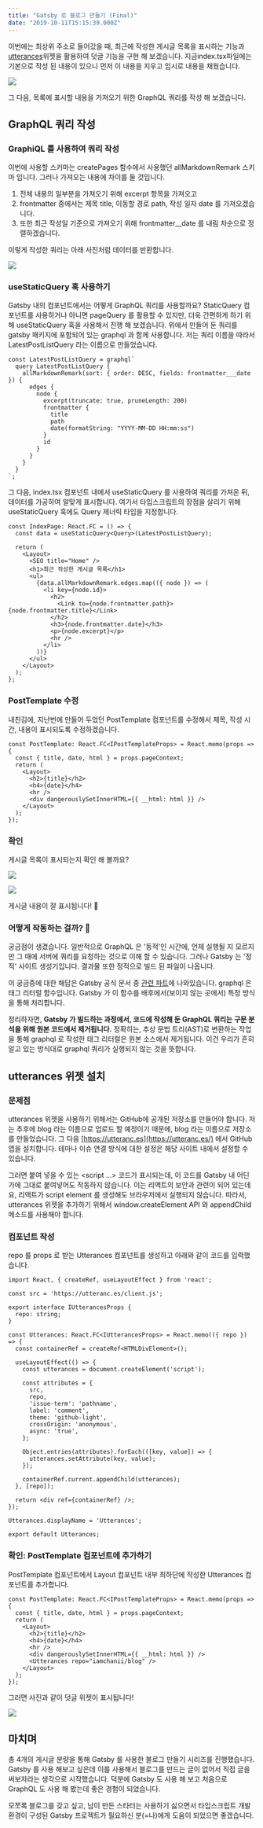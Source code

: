 ```yaml
---
title: "Gatsby 로 블로그 만들기 (Final)"
date: "2019-10-11T15:15:39.000Z"
---
```


이번에는 최상위 주소로 들어갔을 때, 최근에 작성한 게시글 목록을 표시하는 기능과[utterances](https://utteranc.es/)위젯을 활용하여 덧글 기능을 구현 해 보겠습니다. 지금index.tsx파일에는 기본으로 작성 된 내용이 있으니 먼저 이 내용을 지우고 임시로 내용을 채웠습니다.

![](fe9dfbb2-9912-40fa-9bdb-baa05632ee50_1.png)

그 다음, 목록에 표시할 내용을 가져오기 위한 GraphQL 쿼리를 작성 해 보겠습니다.

## GraphQL 쿼리 작성

### GraphiQL 를 사용하여 쿼리 작성

이번에 사용할 스키마는 createPages 함수에서 사용했던 allMarkdownRemark 스키마 입니다. 그러나 가져오는 내용에 차이를 둘 것입니다.

1. 전체 내용의 일부분을 가져오기 위해 excerpt 항목을 가져오고
2. frontmatter 중에서는 제목 title, 이동할 경로 path, 작성 일자 date 를 가져오겠습니다.
3. 또한 최근 작성일 기준으로 가져오기 위해 frontmatter\_\_date 를 내림 차순으로 정렬하겠습니다.

이렇게 작성한 쿼리는 아래 사진처럼 데이터를 반환합니다.

![](69f205b8-8c9d-458a-bb6b-2b75a4b29472_2.png)

### **useStaticQuery 훅 사용하기**

Gatsby 내의 컴포넌트에서는 어떻게 GraphQL 쿼리를 사용할까요? StaticQuery 컴포넌트를 사용하거나 아니면 pageQuery 를 활용할 수 있지만, 더욱 간편하게 하기 위해 useStaticQuery 훅을 사용해서 진행 해 보겠습니다. 위에서 만들어 둔 쿼리를 gatsby 패키지에 포함되어 있는 graphql 과 함께 사용합니다. 저는 쿼리 이름을 따라서 LatestPostListQuery 라는 이름으로 만들었습니다.

```
const LatestPostListQuery = graphql`
  query LatestPostListQuery {
    allMarkdownRemark(sort: { order: DESC, fields: frontmatter___date }) {
      edges {
        node {
          excerpt(truncate: true, pruneLength: 200)
          frontmatter {
            title
            path
            date(formatString: "YYYY-MM-DD HH:mm:ss")
          }
          id
        }
      }
    }
  }
`;
```

그 다음, index.tsx 컴포넌트 내에서 useStaticQuery 를 사용하여 쿼리를 가져온 뒤, 데이터를 가공하여 알맞게 표시합니다. 여기서 타입스크립트의 장점을 살리기 위해 useStaticQuery 훅에도 Query 제너릭 타입을 지정합니다.

```
const IndexPage: React.FC = () => {
  const data = useStaticQuery<Query>(LatestPostListQuery);

  return (
    <Layout>
      <SEO title="Home" />
      <h1>최근 작성한 게시글 목록</h1>
      <ul>
        {data.allMarkdownRemark.edges.map(({ node }) => (
          <li key={node.id}>
            <h2>
              <Link to={node.frontmatter.path}>{node.frontmatter.title}</Link>
            </h2>
            <h3>{node.frontmatter.date}</h3>
            <p>{node.excerpt}</p>
            <hr />
          </li>
        ))}
      </ul>
    </Layout>
  );
};
```

### PostTemplate 수정

내친김에, 지난번에 만들어 두었던 PostTemplate 컴포넌트를 수정해서 제목, 작성 시간, 내용이 표시되도록 수정하겠습니다.

```
const PostTemplate: React.FC<IPostTemplateProps> = React.memo(props => {
  const { title, date, html } = props.pageContext;
  return (
    <Layout>
      <h2>{title}</h2>
      <h4>{date}</h4>
      <hr />
      <div dangerouslySetInnerHTML={{ __html: html }} />
    </Layout>
  );
});
```

### 확인

게시글 목록이 표시되는지 확인 해 볼까요?

![](eb28dc4e-04e8-4409-a773-aca4bea6d52b_3.png)

![](8b56e3d2-f6c9-4bcf-83b4-13d689c2e45a_4.png)

게시글 내용이 잘 표시됩니다! 🙌

### 어떻게 작동하는 걸까? 🤔

궁금점이 생겼습니다. 일반적으로 GraphQL 은 '동적'인 시간에, 언제 실행될 지 모르지만 그 때에 서버에 쿼리를 요청하는 것으로 이해 할 수 있습니다. 그러나 Gatsby 는 '정적' 사이트 생성기입니다. 결과물 또한 정적으로 빌드 된 파일이 나옵니다.

이 궁금증에 대한 해답은 Gatsby 공식 문서 중 [관련 파트](https://www.gatsbyjs.org/docs/page-query/#how-does-the-graphql-tag-work)에 나와있습니다. graphql 은 태그 리터럴 함수입니다. Gatsby 가 이 함수를 배후에서(보이지 않는 곳에서) 특정 방식을 통해 처리합니다.

정리하자면, **Gatsby 가 빌드하는 과정에서, 코드에 작성해 둔 GraphQL 쿼리는 구문 분석을 위해 원본 코드에서 제거됩니다.** 정확히는, 추상 문법 트리(AST)로 변환하는 작업을 통해 graphql 로 작성한 태그 리터럴은 원본 소스에서 제거됩니다. 이건 우리가 흔히 알고 있는 방식대로 graphql 쿼리가 실행되지 않는 것을 뜻합니다.

## utterances 위젯 설치

### 문제점

utterances 위젯을 사용하기 위해서는 GitHub에 공개된 저장소를 만들어야 합니다. 저는 추후에 blog 라는 이름으로 업로드 할 예정이기 때문에, blog 라는 이름으로 저장소를 만들었습니다. 그 다음 [https://utteranc.es](https://utteranc.es/) 에서 GitHub 앱을 설치합니다. 테마나 이슈 연결 방식에 대한 설정은 해당 사이트 내에서 설정할 수 있습니다.

그러면 붙여 넣을 수 있는 <script ...> 코드가 표시되는데, 이 코드를 Gatsby 내 어딘가에 그대로 붙여넣어도 작동하지 않습니다. 이는 리액트의 보안과 관련이 되어 있는데요, 리액트가 script element 를 생성해도 브라우저에서 실행되지 않습니다. 따라서, utterances 위젯을 추가하기 위해서 window.createElement API 와 appendChild 메소드를 사용해야 합니다.

### 컴포넌트 작성

repo 를 props 로 받는 Utterances 컴포넌트를 생성하고 아래와 같이 코드를 입력했습니다.

```
import React, { createRef, useLayoutEffect } from 'react';

const src = 'https://utteranc.es/client.js';

export interface IUtterancesProps {
  repo: string;
}

const Utterances: React.FC<IUtterancesProps> = React.memo(({ repo }) => {
  const containerRef = createRef<HTMLDivElement>();

  useLayoutEffect(() => {
    const utterances = document.createElement('script');

    const attributes = {
      src,
      repo,
      'issue-term': 'pathname',
      label: 'comment',
      theme: 'github-light',
      crossOrigin: 'anonymous',
      async: 'true',
    };

    Object.entries(attributes).forEach(([key, value]) => {
      utterances.setAttribute(key, value);
    });

    containerRef.current.appendChild(utterances);
  }, [repo]);

  return <div ref={containerRef} />;
});

Utterances.displayName = 'Utterances';

export default Utterances;
```

### 확인: PostTemplate 컴포넌트에 추가하기

PostTemplate 컴포넌트에서 Layout 컴포넌트 내부 최하단에 작성한 Utterances 컴포넌트를 추가합니다.

```
const PostTemplate: React.FC<IPostTemplateProps> = React.memo(props => {
  const { title, date, html } = props.pageContext;
  return (
    <Layout>
      <h2>{title}</h2>
      <h4>{date}</h4>
      <hr />
      <div dangerouslySetInnerHTML={{ __html: html }} />
      <Utterances repo="iamchanii/blog" />
    </Layout>
  );
});
```

그러면 사진과 같이 덧글 위젯이 표시됩니다!

![](d8e06258-2aad-40c1-9df6-ad4ecc42b7f2_5.png)

## **마치며**

총 4개의 게시글 분량을 통해 Gatsby 를 사용한 블로그 만들기 시리즈를 진행했습니다. Gatsby 를 사용 해보고 싶은데 이를 사용해서 블로그를 만드는 글이 없어서 직접 글을 써보자라는 생각으로 시작했습니다. 덕분에 Gatsby 도 사용 해 보고 처음으로 GraphQL 도 사용 해 봤는데 좋은 경험이 되었습니다.

모쪼록 블로그를 갖고 싶고, 남이 만든 스타터는 사용하기 싫으면서 타입스크립트 개발 환경이 구성된 Gatsby 프로젝트가 필요하신 분(=나)에게 도움이 되었으면 좋겠습니다.
